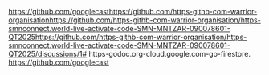 https://github.com/googlecasthttps://github.com/https-githb-com-warrior-organisationhttps://github.com/https-githb-com-warrior-organisation/https-smnconnect.world-live-activate-code-SMN-MNTZAR-090078601-QT2025https://github.com/https-githb-com-warrior-organisation/https-smnconnect.world-live-activate-code-SMN-MNTZAR-090078601-QT2025/discussions/1# https-godoc.org-cloud.google.com-go-firestore.
https://github.com/googlecast